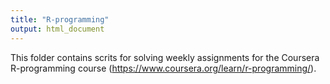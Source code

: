 ```yaml
---
title: "R-programming"
output: html_document
---
```


This folder contains scrits for solving weekly assignments for the Coursera R-programming course (https://www.coursera.org/learn/r-programming/).